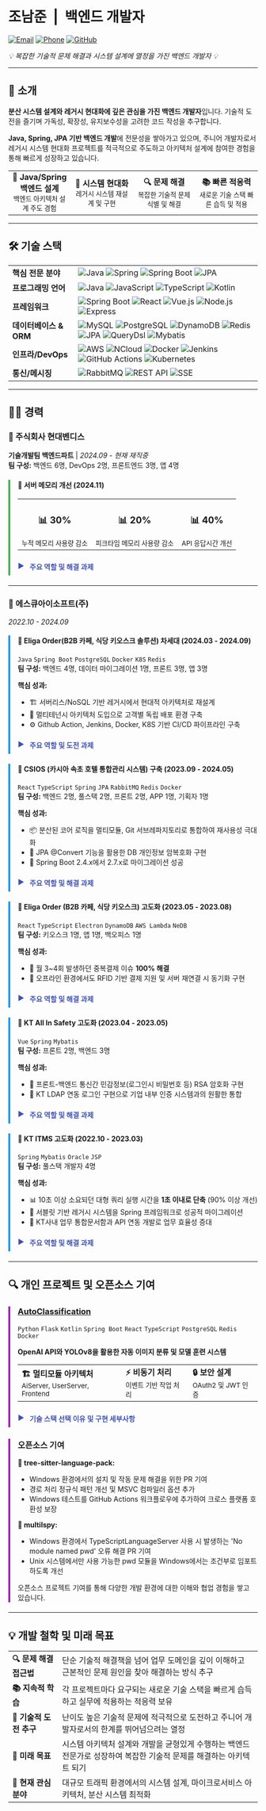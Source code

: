 # 조남준 &nbsp;|&nbsp; 백엔드 개발자

<style>
/* 드롭다운 컨텐츠를 위한 스타일 */
details {
  border-radius: 8px;
  margin-bottom: 12px;
  transition: all 0.3s ease;
}

details[open] {
  background-color: #f9f9f9;
  padding: 12px;
  border-left: 4px solid #3f51b5;
  box-shadow: 0 2px 5px rgba(0,0,0,0.1);
}

details > summary {
  padding: 8px;
  font-weight: bold;
  cursor: pointer;
  color: #3f51b5;
  list-style: none;
  position: relative;
  padding-left: 24px;
}

details > summary::before {
  content: "▶";
  position: absolute;
  left: 0;
  color: #3f51b5;
  font-size: 14px;
  transition: transform 0.3s ease;
}

details[open] > summary::before {
  content: "▼";
}

details > summary:hover {
  background-color: #f0f0f0;
  border-radius: 4px;
}

details ul {
  margin-top: 10px;
  padding-left: 20px;
}

details p {
  margin-bottom: 8px;
  line-height: 1.5;
}

/* 인쇄용 스타일 */
@media print {
  /* 인쇄 시 모든 details 요소를 강제로 펼침 */
  details {
    display: block;
  }
  
  details > summary {
    display: none; /* 요약 부분 숨김 */
  }
  
  details > * {
    display: block !important; /* 내부 콘텐츠 강제 표시 */
  }
  
  details[open] {
    background-color: #f9f9f9 !important;
    padding: 10px;
    margin-bottom: 15px;
    border-left: 4px solid #3f51b5 !important;
    box-shadow: none; /* 인쇄 시 그림자 제거 */
  }
  
  /* 페이지 설정 */
  @page {
    size: A4;
    margin: 1cm;
  }
  
  /* 불필요한 요소 숨김 */
  summary::before {
    display: none;
  }
  
  /* 프로젝트 섹션 간 페이지 구분 방지 */
  div[style*="border-left"] {
    page-break-inside: avoid;
  }
  
  /* 일부 섹션은 새 페이지에서 시작 */
  h2 {
    page-break-before: auto;
    page-break-after: avoid;
  }
  
  /* 링크 색상 유지 */
  a {
    color: #3f51b5 !important;
    text-decoration: none;
  }
  
  /* 배경색 강제 적용 */
  div[style*="border-left"] {
    -webkit-print-color-adjust: exact !important;
    print-color-adjust: exact !important;
  }
}
</style>

<script>
// 인쇄 시작 전에 모든 details 요소를 자동으로 펼치는 함수
window.addEventListener('beforeprint', function() {
  // 모든 details 요소를 찾아서 open 속성 추가
  const allDetails = document.querySelectorAll('details');
  allDetails.forEach(function(details) {
    // 현재 상태 저장 (나중에 복원하기 위해)
    details.dataset.wasOpen = details.hasAttribute('open');
    // 강제로 펼치기
    details.setAttribute('open', 'true');
  });
});

// 인쇄 완료 후 원래 상태로 복원 (선택적)
window.addEventListener('afterprint', function() {
  // 모든 details 요소를 찾아서 원래 상태로 복원
  const allDetails = document.querySelectorAll('details');
  allDetails.forEach(function(details) {
    // 원래 닫혀 있었으면 다시 닫기
    if (details.dataset.wasOpen === 'false' || !details.dataset.wasOpen) {
      details.removeAttribute('open');
    }
    // 임시 데이터 속성 제거
    delete details.dataset.wasOpen;
  });
});

// 페이지 로드 시 details 요소를 직접 열어볼 수 있도록 
// 'PDF로 저장하기' 버튼 추가
document.addEventListener('DOMContentLoaded', function() {
  const btnContainer = document.createElement('div');
  btnContainer.style.textAlign = 'center';
  btnContainer.style.margin = '20px 0';
  
  const expandBtn = document.createElement('button');
  expandBtn.textContent = '모든 섹션 펼치기';
  expandBtn.style.padding = '8px 15px';
  expandBtn.style.marginRight = '10px';
  expandBtn.style.backgroundColor = '#3f51b5';
  expandBtn.style.color = 'white';
  expandBtn.style.border = 'none';
  expandBtn.style.borderRadius = '4px';
  expandBtn.style.cursor = 'pointer';
  
  const collapseBtn = document.createElement('button');
  collapseBtn.textContent = '모든 섹션 접기';
  collapseBtn.style.padding = '8px 15px';
  collapseBtn.style.marginRight = '10px';
  collapseBtn.style.backgroundColor = '#9e9e9e';
  collapseBtn.style.color = 'white';
  collapseBtn.style.border = 'none';
  collapseBtn.style.borderRadius = '4px';
  collapseBtn.style.cursor = 'pointer';
  
  const printBtn = document.createElement('button');
  printBtn.textContent = 'PDF로 저장하기';
  printBtn.style.padding = '8px 15px';
  printBtn.style.backgroundColor = '#4CAF50';
  printBtn.style.color = 'white';
  printBtn.style.border = 'none';
  printBtn.style.borderRadius = '4px';
  printBtn.style.cursor = 'pointer';
  
  // 이벤트 리스너 추가
  expandBtn.addEventListener('click', function() {
    document.querySelectorAll('details').forEach(function(detail) {
      detail.setAttribute('open', 'true');
    });
  });
  
  collapseBtn.addEventListener('click', function() {
    document.querySelectorAll('details').forEach(function(detail) {
      detail.removeAttribute('open');
    });
  });
  
  printBtn.addEventListener('click', function() {
    window.print();
  });
  
  btnContainer.appendChild(expandBtn);
  btnContainer.appendChild(collapseBtn);
  btnContainer.appendChild(printBtn);
  
  // 제목 바로 아래에 버튼 추가
  const titleElement = document.querySelector('h1') || document.querySelector('#조남준-백엔드-개발자');
  if (titleElement && titleElement.parentNode) {
    titleElement.parentNode.insertBefore(btnContainer, titleElement.nextSibling);
  } else {
    document.body.insertBefore(btnContainer, document.body.firstChild);
  }
});
</script>

[![Email](https://img.shields.io/badge/Email-jonamjun.dev%40gmail.com-blue?style=for-the-badge&logo=gmail)](mailto:jonamjun.dev@gmail.com)
[![Phone](https://img.shields.io/badge/Phone-%2B821051264634-green?style=for-the-badge&logo=whatsapp)](tel:+821051264634)
[![GitHub](https://img.shields.io/badge/GitHub-IDontHaveBrain-181717?style=for-the-badge&logo=github)](https://github.com/IDontHaveBrain)

<p><i>💡 복잡한 기술적 문제 해결과 시스템 설계에 열정을 가진 백엔드 개발자 💡</i></p>

---

## 💼 소개

**분산 시스템 설계와 레거시 현대화에 깊은 관심을 가진 백엔드 개발자**입니다. 기술적 도전을 즐기며 가독성, 확장성, 유지보수성을 고려한 코드 작성을 추구합니다.

**Java, Spring, JPA 기반 백엔드 개발**에 전문성을 쌓아가고 있으며, 주니어 개발자로서 레거시 시스템 현대화 프로젝트를 적극적으로 주도하고 아키텍처 설계에 참여한 경험을 통해 빠르게 성장하고 있습니다.

<table>
  <tr>
    <td width="25%" align="center"><b>🔧 Java/Spring 백엔드 설계</b><br><small>백엔드 아키텍처 설계 주도 경험</small></td>
    <td width="25%" align="center"><b>🔄 시스템 현대화</b><br><small>레거시 시스템 재설계 및 구현</small></td>
    <td width="25%" align="center"><b>🔍 문제 해결</b><br><small>복잡한 기술적 문제 식별 및 해결</small></td>
    <td width="25%" align="center"><b>📚 빠른 적응력</b><br><small>새로운 기술 스택 빠른 습득 및 적용</small></td>
  </tr>
</table>

---

## 🛠️ 기술 스택

<table>
  <tr>
    <td><b>핵심 전문 분야</b></td>
    <td>
      <img src="https://img.shields.io/badge/Java-ED8B00?style=flat-square&logo=openjdk&logoColor=white" alt="Java" />
      <img src="https://img.shields.io/badge/Spring-6DB33F?style=flat-square&logo=spring&logoColor=white" alt="Spring" />
      <img src="https://img.shields.io/badge/Spring_Boot-6DB33F?style=flat-square&logo=spring-boot&logoColor=white" alt="Spring Boot" />
      <img src="https://img.shields.io/badge/JPA-007396?style=flat-square&logo=hibernate&logoColor=white" alt="JPA" />
    </td>
  </tr>
  <tr>
    <td><b>프로그래밍 언어</b></td>
    <td>
      <img src="https://img.shields.io/badge/Java-ED8B00?style=flat-square&logo=openjdk&logoColor=white" alt="Java" />
      <img src="https://img.shields.io/badge/JavaScript-F7DF1E?style=flat-square&logo=javascript&logoColor=black" alt="JavaScript" />
      <img src="https://img.shields.io/badge/TypeScript-3178C6?style=flat-square&logo=typescript&logoColor=white" alt="TypeScript" />
      <img src="https://img.shields.io/badge/Kotlin-7F52FF?style=flat-square&logo=kotlin&logoColor=white" alt="Kotlin" />
    </td>
  </tr>
  <tr>
    <td><b>프레임워크</b></td>
    <td>
      <img src="https://img.shields.io/badge/Spring_Boot-6DB33F?style=flat-square&logo=spring-boot&logoColor=white" alt="Spring Boot" />
      <img src="https://img.shields.io/badge/React-61DAFB?style=flat-square&logo=react&logoColor=black" alt="React" />
      <img src="https://img.shields.io/badge/Vue.js-4FC08D?style=flat-square&logo=vue.js&logoColor=white" alt="Vue.js" />
      <img src="https://img.shields.io/badge/Node.js-339933?style=flat-square&logo=node.js&logoColor=white" alt="Node.js" />
      <img src="https://img.shields.io/badge/Express-000000?style=flat-square&logo=express&logoColor=white" alt="Express" />
    </td>
  </tr>
  <tr>
    <td><b>데이터베이스 & ORM</b></td>
    <td>
      <img src="https://img.shields.io/badge/MySQL-4479A1?style=flat-square&logo=mysql&logoColor=white" alt="MySQL" />
      <img src="https://img.shields.io/badge/PostgreSQL-336791?style=flat-square&logo=postgresql&logoColor=white" alt="PostgreSQL" />
      <img src="https://img.shields.io/badge/DynamoDB-4053D6?style=flat-square&logo=amazon-dynamodb&logoColor=white" alt="DynamoDB" />
      <img src="https://img.shields.io/badge/Redis-DC382D?style=flat-square&logo=redis&logoColor=white" alt="Redis" />
      <img src="https://img.shields.io/badge/JPA-007396?style=flat-square&logo=hibernate&logoColor=white" alt="JPA" />
      <img src="https://img.shields.io/badge/QueryDsl-0769AD?style=flat-square&logoColor=white" alt="QueryDsl" />
      <img src="https://img.shields.io/badge/Mybatis-000000?style=flat-square&logoColor=white" alt="Mybatis" />
    </td>
  </tr>
  <tr>
    <td><b>인프라/DevOps</b></td>
    <td>
      <img src="https://img.shields.io/badge/AWS-232F3E?style=flat-square&logo=amazon-aws&logoColor=white" alt="AWS" />
      <img src="https://img.shields.io/badge/NCloud-03C75A?style=flat-square&logoColor=white" alt="NCloud" />
      <img src="https://img.shields.io/badge/Docker-2496ED?style=flat-square&logo=docker&logoColor=white" alt="Docker" />
      <img src="https://img.shields.io/badge/Jenkins-D24939?style=flat-square&logo=jenkins&logoColor=white" alt="Jenkins" />
      <img src="https://img.shields.io/badge/GitHub_Actions-2088FF?style=flat-square&logo=github-actions&logoColor=white" alt="GitHub Actions" />
      <img src="https://img.shields.io/badge/Kubernetes-326CE5?style=flat-square&logo=kubernetes&logoColor=white" alt="Kubernetes" />
    </td>
  </tr>
  <tr>
    <td><b>통신/메시징</b></td>
    <td>
      <img src="https://img.shields.io/badge/RabbitMQ-FF6600?style=flat-square&logo=rabbitmq&logoColor=white" alt="RabbitMQ" />
      <img src="https://img.shields.io/badge/REST_API-009688?style=flat-square&logo=fastapi&logoColor=white" alt="REST API" />
      <img src="https://img.shields.io/badge/SSE-CC6699?style=flat-square&logoColor=white" alt="SSE" />
    </td>
  </tr>
</table>

---

## 👨‍💻 경력

### 🏢 주식회사 현대벤디스
**기술개발팀 백엔드파트** | *2024.09 - 현재 재직중*  
**팀 구성:** 백엔드 6명, DevOps 2명, 프론트엔드 3명, 앱 4명

<div style="border-left: 4px solid #4CAF50; padding-left: 15px; margin-bottom: 20px;">
<h4>🚀 서버 메모리 개선 (2024.11)</h4>

<table style="margin-bottom: 15px;">
  <tr>
    <td align="center"><h3>📊 30%</h3><small>누적 메모리 사용량 감소</small></td>
    <td align="center"><h3>📊 20%</h3><small>피크타임 메모리 사용량 감소</small></td>
    <td align="center"><h3>📊 40%</h3><small>API 응답시간 개선</small></td>
  </tr>
</table>

<details>
<summary><b>주요 역할 및 해결 과제</b></summary>
<b>성능 병목 분석:</b> Datadog을 활용하여 응답 시간이 5초 이상 지연되는 API 패턴 분석 및 메모리 사용량 상관관계 발견

<b>문제 식별 및 해결:</b> 특정 Annotation을 조건으로 빈번하게 수행되는 AOP 로직에서 InputStream 사용 후 close 처리 누락을 확인

<b>리팩토링 주도:</b> try-with-resources 구문으로 close 처리 자동화 리팩토링 구현 및 적용

<b>사용자 경험 개선:</b> 응답 시간 개선으로 앱 사용성 향상 및 사용자 만족도 증가에 기여
</details>
</div>

---

### 🏢 에스큐아이소프트(주)
*2022.10 - 2024.09*

<div style="border-left: 4px solid #2196F3; padding-left: 15px; margin-bottom: 20px;">
<h4>🚀 Eliga Order(B2B 카페, 식당 키오스크 솔루션) 차세대 (2024.03 - 2024.09)</h4>
<p><code>Java</code> <code>Spring Boot</code> <code>PostgreSQL</code> <code>Docker</code> <code>K8S</code> <code>Redis</code><br>
<b>팀 구성:</b> 백엔드 4명, 데이터 마이그레이션 1명, 프론트 3명, 앱 3명</p>

<b>핵심 성과:</b>
<ul>
<li>🏗️ 서버리스/NoSQL 기반 레거시에서 현대적 아키텍처로 재설계</li>
<li>🔄 멀티테넌시 아키텍처 도입으로 고객별 독립 배포 환경 구축</li>
<li>⚙️ Github Action, Jenkins, Docker, K8S 기반 CI/CD 파이프라인 구축</li>
</ul>

<details>
<summary><b>주요 역할 및 도전 과제</b></summary>

<p><b>아키텍처 설계 주도:</b> 주니어지만 시스템 아키텍처 설계를 적극적으로 주도하고 기술 스택 의사결정 과정을 이끔</p>

<p><b>레거시 시스템 문제점 식별:</b></p>
<ul>
<li>Node.js, Express, AWS Lambda, DynamoDB 기반 시스템의 유지보수 어려움 분석</li>
<li>로깅 시스템 미흡으로 인한 문제 추적 한계 발견</li>
<li>설계 없이 급하게 개발된 데이터 구조의 복잡성 파악</li>
</ul>

<p><b>기술 스택 선택 및 이유:</b></p>
<ul>
<li><b>Java & Spring Boot:</b> 풍부한 생태계와 개발자 수급 용이성, 견고한 엔터프라이즈 기능 지원을 위해 선택</li>
<li><b>PostgreSQL:</b> NoSQL에서 RDB로 전환하여 데이터 무결성 강화 및 개발자 친화적 환경 제공</li>
<li><b>Docker:</b> 환경 일관성 보장 및 12시간 이내 On-premise 배포 요구사항 충족 가능성</li>
<li><b>Kubernetes:</b> 서비스 이중화, 무중단 배포, 멀티테넌시 지원, 중앙집중식 로깅 환경 구축을 위해 도입</li>
<li><b>Redis:</b> 세션 관리 및 캐싱으로 NoSQL→RDB 전환 과정에서의 성능 최적화를 위해 활용</li>
<li><b>NCloud:</b> AWS 대비 비용 효율성과 국내 서비스 특성상 지원 용이성 고려</li>
</ul>

<p><b>설계 및 구현:</b></p>
<ul>
<li>ERD 설계부터 전체 시스템 아키텍처 구성까지 전 과정 주도적 참여</li>
<li>멀티테넌시 아키텍처 설계로 고객사별 독립 환경 제공하는 시스템 구축</li>
<li>Docker 컨테이너화 및 K8S 배포 파이프라인 설계 및 구현</li>
<li>중앙화된 로깅 시스템 구축으로 문제 추적 용이성 확보</li>
</ul>

<p><b>기술적 도전 및 성장:</b></p>
<ul>
<li>서버리스에서 컨테이너 기반 아키텍처로 전환 경험</li>
<li>분산 시스템 설계 원칙과 멀티테넌시 아키텍처 구현 역량 습득</li>
<li>주니어 개발자로서 전체 아키텍처 설계 경험을 통한 기술적 시야 확장</li>
</ul>
</details>
</div>

<div style="border-left: 4px solid #2196F3; padding-left: 15px; margin-bottom: 20px;">
<h4>📌 CSIOS (카시아 속초 호텔 통합관리 시스템) 구축 (2023.09 - 2024.05)</h4>
<p><code>React</code> <code>TypeScript</code> <code>Spring</code> <code>JPA</code> <code>RabbitMQ</code> <code>Redis</code> <code>Docker</code><br>
<b>팀 구성:</b> 백엔드 2명, 풀스택 2명, 프론트 2명, APP 1명, 기획자 1명</p>

<b>핵심 성과:</b>
<ul>
<li>📦 분산된 코어 로직을 멀티모듈, Git 서브레파지토리로 통합하여 재사용성 극대화</li>
<li>🔐 JPA @Convert 기능을 활용한 DB 개인정보 암복호화 구현</li>
<li>🚀 Spring Boot 2.4.x에서 2.7.x로 마이그레이션 성공</li>
</ul>

<details>
<summary><b>주요 역할 및 해결 과제</b></summary>

<p><b>풀스택 개발:</b> 8인 팀 중 풀스택 개발 및 CI/CD, 인프라 담당</p>

<p><b>코드 통합 및 관리:</b></p>
<ul>
<li>여러 서버에 분산된 코어 로직을 식별하고 중복 코드 문제점 발견</li>
<li>멀티모듈 아키텍처와 Git 서브레파지토리로 재구성하여 코드 재사용성 및 유지보수성 개선</li>
</ul>

<p><b>통신 아키텍처 설계:</b></p>
<ul>
<li>HTTP 기반 동기 통신의 문제점(장애 전파, 높은 결합도)을 인식하고 개선 방향 제시</li>
<li>OAuth 서버 중심의 JWT 토큰 인증 체계로 보안 강화</li>
<li>RabbitMQ 기반 이벤트 주도 아키텍처를 도입하여 시스템 안정성 향상</li>
</ul>

<p><b>아키텍처 설계 및 구현:</b><br>
MSA 기반 6개 서버 구성 환경 설계 및 구현</p>
<ul>
<li>Account Management Server: 사용자 계정 및 권한 관리</li>
<li>Authorization Server: 인증 및 토큰 관리 전담</li>
<li>Batch Server: 예약 업무 및 주기적 작업 처리</li>
<li>Contents Management Server: 호텔 콘텐츠 및 상품 관리</li>
<li>Member Management Server: 호텔 회원 정보 관리</li>
<li>Interface Server: 외부 시스템 연동 전담</li>
</ul>

<p><b>기술적 도전 및 학습:</b></p>
<ul>
<li>멀티모듈 아키텍처 설계와 모듈 간 의존성 관리 방법 습득</li>
<li>Spring Boot 버전 마이그레이션 과정에서 변경된 API와 의존성 충돌 해결</li>
<li>메시지 기반 비동기 아키텍처의 장단점과 구현 패턴 학습</li>
</ul>
</details>
</div>

<div style="border-left: 4px solid #2196F3; padding-left: 15px; margin-bottom: 20px;">
<h4>📌 Eliga Order (B2B 카페, 식당 키오스크) 고도화 (2023.05 - 2023.08)</h4>
<p><code>React</code> <code>TypeScript</code> <code>Electron</code> <code>DynamoDB</code> <code>AWS Lambda</code> <code>NeDB</code><br>
<b>팀 구성:</b> 키오스크 1명, 앱 1명, 백오피스 1명</p>

<b>핵심 성과:</b>
<ul>
<li>💯 월 3~4회 발생하던 중복결제 이슈 <b>100% 해결</b></li>
<li>🔄 오프라인 환경에서도 RFID 기반 결제 지원 및 서버 재연결 시 동기화 구현</li>
</ul>

<details>
<summary><b>주요 역할 및 해결 과제</b></summary>

<p><b>결제 모듈 문제 분석 및 해결:</b></p>
<ul>
<li>중복결제 발생 원인을 결제 프로세스의 동시성 제어 부재로 식별</li>
<li>결제 프로세스에 로직적 Lock 체크를 구현하여 중복 트랜잭션 방지</li>
</ul>

<p><b>트러블슈팅 주도:</b></p>
<ul>
<li>C++ 작성 Van 연동 모듈에 상세 로그 추가하여 문제 식별</li>
<li>로그 분석을 통해 네트워크 지연 시 결제 상태 추적 불가 문제 발견</li>
</ul>

<p><b>오프라인 결제 시스템 설계:</b></p>
<ul>
<li>NeDB를 활용한 키오스크 로컬 주문기록 저장소 설계 및 개발</li>
<li>네트워크 재연결 시 서버와 자동 동기화 메커니즘 구현</li>
</ul>

<p><b>기술적 도전 및 학습:</b></p>
<ul>
<li>결제 시스템의 동시성 제어 및 장애 대응 패턴 습득</li>
<li>온/오프라인 데이터 동기화 전략 및 개발</li>
<li>Electron 애플리케이션 아키텍처 개선 및 성능 최적화 경험</li>
</ul>
</details>
</div>

<div style="border-left: 4px solid #2196F3; padding-left: 15px; margin-bottom: 20px;">
<h4>📌 KT All In Safety 고도화 (2023.04 - 2023.05)</h4>
<p><code>Vue</code> <code>Spring</code> <code>Mybatis</code><br>
<b>팀 구성:</b> 프론트 2명, 백엔드 3명</p>

<b>핵심 성과:</b>
<ul>
<li>🔐 프론트-백엔드 통신간 민감정보(로그인시 비밀번호 등) RSA 암호화 구현</li>
<li>🔑 KT LDAP 연동 로그인 구현으로 기업 내부 인증 시스템과의 원활한 통합</li>
</ul>

<details>
<summary><b>주요 역할 및 해결 과제</b></summary>

<p><b>보안 취약점 식별 및 개선:</b> 민감정보 평문 전송의 위험성을 인식하고 RSA 암호화 도입</p>
<p><b>인증 시스템 설계:</b> 기업 LDAP 기반 인증 체계와 애플리케이션 연동 아키텍처 설계</p>
<p><b>기술적 도전 및 학습:</b> 비대칭 암호화 알고리즘의 실무 적용 및 엔터프라이즈 인증 시스템 통합 경험</p>
</details>
</div>

<div style="border-left: 4px solid #2196F3; padding-left: 15px; margin-bottom: 20px;">
<h4>📌 KT ITMS 고도화 (2022.10 - 2023.03)</h4>
<p><code>Spring</code> <code>Mybatis</code> <code>Oracle</code> <code>JSP</code><br>
<b>팀 구성:</b> 풀스택 개발자 4명</p>

<b>핵심 성과:</b>
<ul>
<li>📊 10초 이상 소요되던 대형 쿼리 실행 시간을 <b>1초 이내로 단축</b> (90% 이상 개선)</li>
<li>🔄 서블릿 기반 레거시 시스템을 Spring 프레임워크로 성공적 마이그레이션</li>
<li>🔗 KT사내 업무 통합문서함과 API 연동 개발로 업무 효율성 증대</li>
</ul>

<details>
<summary><b>주요 역할 및 해결 과제</b></summary>

<p><b>성능 병목 분석 및 해결:</b></p>
<ul>
<li>1000줄 이상 대형 쿼리의 실행 지연(10초+) 문제 분석</li>
<li>단순 쿼리 최적화(Union → Join 변환)로 초기 개선 시도</li>
<li>업무 도메인 심층 분석을 통해 승인 프로세스의 직급별 처리 로직을 이해</li>
<li>비즈니스 로직과 데이터 액세스 계층 분리 설계로 쿼리 분해 및 Java 코드와 결합</li>
</ul>

<p><b>기술적 도전 및 학습:</b></p>
<ul>
<li>복잡한 레거시 쿼리 분석 및 최적화 방법론 습득</li>
<li>비즈니스 로직과 데이터 액세스 계층 분리를 통한 성능 개선 설계 패턴</li>
<li>레거시 시스템 점진적 현대화 프로세스 경험</li>
</ul>
</details>
</div>

---

## 🔍 개인 프로젝트 및 오픈소스 기여

<div style="border-left: 4px solid #9C27B0; padding-left: 15px; margin-bottom: 20px;">
<h3><a href="https://github.com/IDontHaveBrain/AutoClassification">AutoClassification</a></h3>
<p><code>Python</code> <code>Flask</code> <code>Kotlin</code> <code>Spring Boot</code> <code>React</code> <code>TypeScript</code> <code>PostgreSQL</code> <code>Redis</code> <code>Docker</code></p>

<p><b>OpenAI API와 YOLOv8을 활용한 자동 이미지 분류 및 모델 훈련 시스템</b></p>

<table>
  <tr>
    <td><b>🏗️ 멀티모듈 아키텍처</b><br><small>AiServer, UserServer, Frontend</small></td>
    <td><b>⚡ 비동기 처리</b><br><small>이벤트 기반 작업 처리</small></td>
    <td><b>🔒 보안 설계</b><br><small>OAuth2 및 JWT 인증</small></td>
  </tr>
</table>

<details>
<summary><b>기술 스택 선택 이유 및 구현 세부사항</b></summary>

<p><b>AiServer (Python, Flask):</b></p>
<ul>
<li>머신러닝/딥러닝 생태계에 최적화된 Python 선택</li>
<li>경량 웹 프레임워크로 Flask 활용하여 API 엔드포인트 구현</li>
<li>OpenAI API를 활용한 이미지 자동 라벨링</li>
<li>YOLOv8 모델 훈련 파이프라인 구축</li>
</ul>

<p><b>UserServer (Kotlin, Spring Boot):</b></p>
<ul>
<li>JVM 생태계의 안정성과 Kotlin의 현대적 문법 조합 선택</li>
<li>사용자 관리 및 OAuth2 인증 시스템 설계로 보안 강화</li>
<li>PostgreSQL의 관계형 데이터 모델을 활용한 사용자 데이터 관리</li>
<li>Redis를 활용한 분산 세션 관리 및 캐싱으로 성능 최적화</li>
</ul>

<p><b>Frontend (React, TypeScript):</b></p>
<ul>
<li>컴포넌트 기반 구조와 상태 관리의 용이성을 위해 React 선택</li>
<li>TypeScript를 도입하여 코드 안정성 및 개발 생산성 향상</li>
<li>Redux를 활용한 체계적인 상태 관리로 실시간 모델 훈련 상태 추적 기능 구현</li>
</ul>

<p><b>기술적 도전 및 해결:</b></p>
<ul>
<li>다양한 언어로 작성된 서비스 간 통신 아키텍처 설계 및 최적화</li>
<li>대용량 이미지 처리를 위한 비동기 워크플로우 최적화</li>
<li>Docker를 활용한 개발 및 테스트 환경 표준화로 일관된 결과 보장</li>
</ul>
</details>
</div>

<div style="border-left: 4px solid #9C27B0; padding-left: 15px; margin-bottom: 20px;">
<h3>오픈소스 기여</h3>

<p><b>🔧 tree-sitter-language-pack:</b></p>
<ul>
<li>Windows 환경에서의 설치 및 작동 문제 해결을 위한 PR 기여</li>
<li>경로 처리 정규식 패턴 개선 및 MSVC 컴파일러 옵션 추가</li>
<li>Windows 테스트를 GitHub Actions 워크플로우에 추가하여 크로스 플랫폼 호환성 보장</li>
</ul>

<p><b>🔧 multilspy:</b></p>
<ul>
<li>Windows 환경에서 TypeScriptLanguageServer 사용 시 발생하는 'No module named pwd' 오류 해결 PR 기여</li>
<li>Unix 시스템에서만 사용 가능한 pwd 모듈을 Windows에서는 조건부로 임포트하도록 개선</li>
</ul>

<p>오픈소스 프로젝트 기여를 통해 다양한 개발 환경에 대한 이해와 협업 경험을 쌓고 있습니다.</p>
</div>

---

## 💡 개발 철학 및 미래 목표

<table>
  <tr>
    <td width="20%"><b>🔍 문제 해결 접근법</b></td>
    <td>단순 기술적 해결책을 넘어 업무 도메인을 깊이 이해하고 근본적인 문제 원인을 찾아 해결하는 방식 추구</td>
  </tr>
  <tr>
    <td width="20%"><b>📚 지속적 학습</b></td>
    <td>각 프로젝트마다 요구되는 새로운 기술 스택을 빠르게 습득하고 실무에 적용하는 적응력 보유</td>
  </tr>
  <tr>
    <td width="20%"><b>🚀 기술적 도전 추구</b></td>
    <td>난이도 높은 기술적 문제에 적극적으로 도전하고 주니어 개발자로서의 한계를 뛰어넘으려는 열정</td>
  </tr>
  <tr>
    <td width="20%"><b>🔮 미래 목표</b></td>
    <td>시스템 아키텍처 설계와 개발을 균형있게 수행하는 백엔드 전문가로 성장하여 복잡한 기술적 문제를 해결하는 아키텍트 되기</td>
  </tr>
  <tr>
    <td width="20%"><b>🔭 현재 관심 분야</b></td>
    <td>대규모 트래픽 환경에서의 시스템 설계, 마이크로서비스 아키텍처, 분산 시스템 최적화</td>
  </tr>
</table>